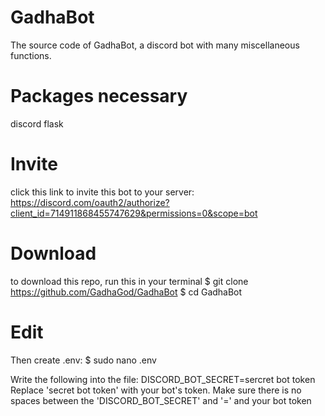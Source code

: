 # GadhaBot
The source code of GadhaBot, a discord bot with many miscellaneous functions.

# Packages necessary
discord
flask

# Invite
click this link to invite this bot to your server: https://discord.com/oauth2/authorize?client_id=714911868455747629&permissions=0&scope=bot

# Download
to download this repo, run this in your terminal
$ git clone https://github.com/GadhaGod/GadhaBot
$ cd GadhaBot

# Edit
Then create .env:
$ sudo nano .env

Write the following into the file:
DISCORD_BOT_SECRET=sercret bot token
Replace 'secret bot token' with your bot's token. Make sure there is no spaces between the 'DISCORD_BOT_SECRET' and '=' and your bot token
